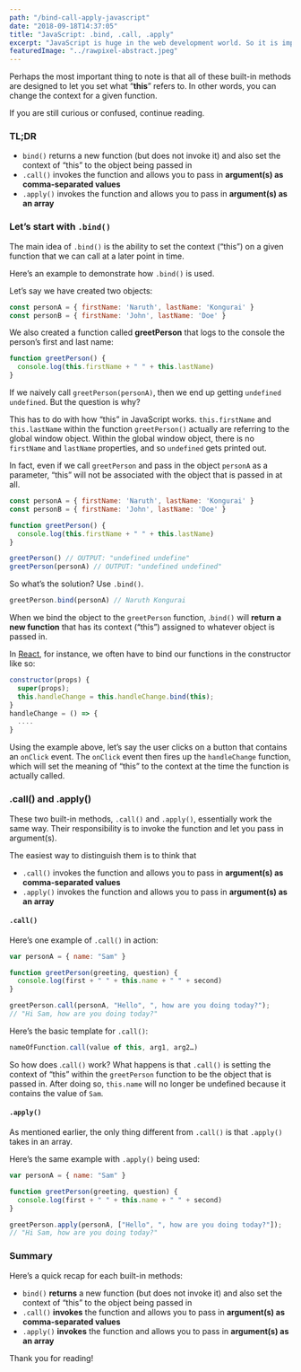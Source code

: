 ```yaml
---
path: "/bind-call-apply-javascript"
date: "2018-09-18T14:37:05"
title: "JavaScript: .bind, .call, .apply"
excerpt: "JavaScript is huge in the web development world. So it is important to understand some of the language’s trickiest things like these built-in methods: `.bind()`, `.call()`, and `.apply()`."
featuredImage: "../rawpixel-abstract.jpeg"
---
```


Perhaps the most important thing to note is that all of these built-in methods are designed to let you set what “**this**” refers to. In other words, you can change the context for a given function.

If you are still curious or confused, continue reading.

### TL;DR

- `bind()` returns a new function (but does not invoke it) and also set the context of “this” to the object being passed in
- `.call()` invokes the function and allows you to pass in **argument(s) as comma-separated values**
- `.apply()` invokes the function and allows you to pass in **argument(s) as an array**

### Let’s start with `.bind()`

The main idea of `.bind()` is the ability to set the context (“this”) on a given function that we can call at a later point in time.

Here’s an example to demonstrate how `.bind()` is used.

Let’s say we have created two objects:

```javascript
const personA = { firstName: 'Naruth', lastName: 'Kongurai' }
const personB = { firstName: 'John', lastName: 'Doe' }
```

We also created a function called **greetPerson** that logs to the console the person’s first and last name:

```javascript
function greetPerson() {
  console.log(this.firstName + " " + this.lastName)
}
```

If we naively call `greetPerson(personA)`, then we end up getting `undefined undefined`. But the question is why?

This has to do with how “this” in JavaScript works. `this.firstName`  and `this.lastName` within the function `greetPerson()` actually are referring to the global window object. Within the global window object, there is no `firstName` and `lastName` properties, and so `undefined` gets printed out.

In fact, even if we call  `greetPerson` and pass in the object `personA` as a parameter, “this” will not be associated with the object that is passed in at all.

```javascript
const personA = { firstName: 'Naruth', lastName: 'Kongurai' }
const personB = { firstName: 'John', lastName: 'Doe' }

function greetPerson() {
  console.log(this.firstName + " " + this.lastName)
}

greetPerson() // OUTPUT: "undefined undefine"
greetPerson(personA) // OUTPUT: "undefined undefined"
```

So what’s the solution? Use `.bind()`.

```javascript
greetPerson.bind(personA) // Naruth Kongurai
```

When we bind the object to the `greetPerson` function, .`bind()` will **return a new function** that has its context (“this”) assigned to whatever object is passed in.

In [React](https://reactjs.org), for instance, we often have to bind our functions in the constructor like so:

```javascript
constructor(props) {
  super(props);
  this.handleChange = this.handleChange.bind(this);
}
handleChange = () => {
  ....
}
```

Using the example above, let’s say the user clicks on a button that contains an `onClick` event. The `onClick` event then fires up the `handleChange` function, which will set the meaning of “this” to the context at the time the function is actually called.

### .call() and .apply()

These two built-in methods, `.call()` and `.apply()`, essentially work the same way. Their responsibility is to invoke the function and let you pass in argument(s). 

The easiest way to distinguish them is to think that

- `.call()` invokes the function and allows you to pass in **argument(s) as comma-separated values**
- `.apply()` invokes the function and allows you to pass in **argument(s) as an array**

#### `.call()`

Here’s one example of `.call()` in action:

```javascript
var personA = { name: "Sam" }

function greetPerson(greeting, question) {
  console.log(first + " " + this.name + " " + second)
}

greetPerson.call(personA, "Hello", ", how are you doing today?");
// "Hi Sam, how are you doing today?"
```

Here’s the basic template for `.call()`:

```javascript
nameOfFunction.call(value of this, arg1, arg2…)
```

So how does .`call()` work? What happens is that `.call()` is setting the context of “this” within the `greetPerson` function to be the object that is passed in. After doing so, `this.name` will no longer be undefined because it contains the value of `Sam`. 

#### `.apply()`

As mentioned earlier, the only thing different from `.call()` is that `.apply()` takes in an array.

Here’s the same example with `.apply()` being used:

```javascript
var personA = { name: "Sam" }

function greetPerson(greeting, question) {
  console.log(first + " " + this.name + " " + second)
}

greetPerson.apply(personA, ["Hello", ", how are you doing today?"]);
// "Hi Sam, how are you doing today?"
```

### Summary

Here’s a quick recap for each built-in methods:

- `bind()` **returns** a new function (but does not invoke it) and also set the context of “this” to the object being passed in
- `.call()` **invokes** the function and allows you to pass in **argument(s) as comma-separated values**
- `.apply()` **invokes** the function and allows you to pass in **argument(s) as an array**

Thank you for reading!